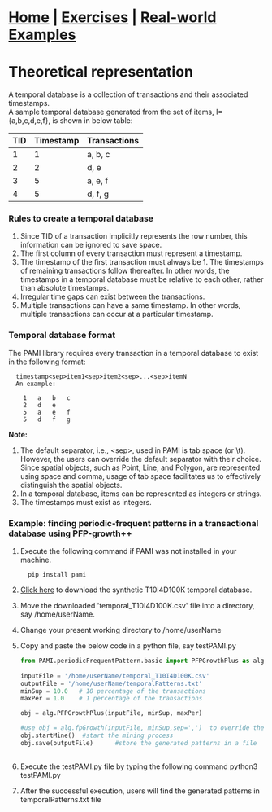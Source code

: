 # **[Home](index.html) | [Exercises](exercises.html) | [Real-world Examples](examples.html)**  

# Theoretical representation

 A temporal database is a collection of transactions and their associated timestamps.  
 A sample temporal database generated from the set of items, I={a,b,c,d,e,f}, is shown in below table:
   
   TID |  Timestamp | Transactions 
     --- | ----- | ---
     1  | 1  | a, b, c
     2  | 2 | d, e
     3  | 5 | a, e, f
     4  | 5 | d, f, g  

### Rules to create a temporal database
1. Since TID of a transaction implicitly represents the row number, this information can be ignored to save space.
1. The first column of every transaction must represent a timestamp. 
1. The timestamp of the first transaction must always be 1. The timestamps of remaining transactions follow thereafter. 
   In other words, the timestamps in a temporal database must be relative to each other, rather than absolute timestamps.
1. Irregular time gaps can exist between the transactions.
1. Multiple transactions can have a same timestamp. In other words, multiple transactions can occur at a particular timestamp.

### Temporal database format
The PAMI library requires every transaction in a temporal database to exist in the following format:

      timestamp<sep>item1<sep>item2<sep>...<sep>itemN
      An example:

        1   a   b   c
        2   d   e
        5   a   e   f
        5   d   f   g

**Note:**
1. The default separator, i.e., \<sep>, used in PAMI is tab space (or \t). However, the users can override the default 
   separator with their choice. Since spatial objects, such as Point, Line, and Polygon, are represented using space 
   and comma, usage of tab space facilitates us to effectively distinguish the spatial objects.
1. In a temporal database, items can be represented as integers or strings.
1. The timestamps must exist as integers.

### Example: finding periodic-frequent patterns in a transactional database using PFP-growth++
1. Execute the following command if PAMI was not installed in your machine.
   
         pip install pami
   
1. [Click here](https://www.u-aizu.ac.jp/~udayrage/datasets/temporalDatabases/temporal_T10I4D100K.csv) to download the synthetic T10I4D100K temporal database.
1. Move the downloaded 'temporal_T10I4D100K.csv' file  into a directory, say /home/userName.
1. Change your present working directory to /home/userName
1. Copy and paste the below code in a python file, say testPAMI.py
   
   ```Python
   from PAMI.periodicFrequentPattern.basic import PFPGrowthPlus as alg
  
   inputFile = '/home/userName/temporal_T10I4D100K.csv' 
   outputFile = '/home/userName/temporalPatterns.txt'
   minSup = 10.0   # 10 percentage of the transactions
   maxPer = 1.0    # 1 percentage of the transactions
   
   obj = alg.PFPGrowthPlus(inputFile, minSup, maxPer) 
   
   #use obj = alg.fpGrowth(inputFile, minSup,sep=',')  to override the default tab space separator with comma
   obj.startMine()  #start the mining process
   obj.save(outputFile)      #store the generated patterns in a file
      

   ```
1. Execute the testPAMI.py file by typing the following command
      python3 testPAMI.py
1. After the successful execution, users will find the generated patterns in temporalPatterns.txt file
